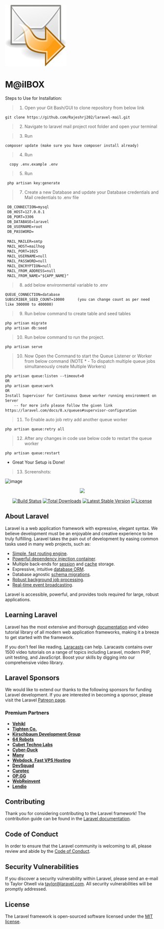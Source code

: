 

<img src="https://raw.githubusercontent.com/Rajeshrj202/Excel-import/master/logo.png" style="width:200px;Height:200px;"> <h1>M@ilBOX</h1>

Steps to Use for Installation:

> 1. Open your Git Bash/GUI to clone repository from below link
        
    git clone https://github.com/Rajeshrj202/laravel-mail.git

> 2. Navigate to laravel mail project root folder and open your terminal 

> 3. Run 
      
    composer update (make sure you have composer install already)

> 4. Run 
      
      copy .env.example .env

> 5. Run 
        
     php artisan key:generate

> 7. Create a new Database and update your Database credentials and Mail credentials to .env file
    
     DB_CONNECTION=mysql
     DB_HOST=127.0.0.1
     DB_PORT=3306
     DB_DATABASE=laravel
     DB_USERNAME=root
     DB_PASSWORD=

     MAIL_MAILER=smtp
     MAIL_HOST=mailhog
     MAIL_PORT=1025
     MAIL_USERNAME=null
     MAIL_PASSWORD=null
     MAIL_ENCRYPTION=null
     MAIL_FROM_ADDRESS=null
     MAIL_FROM_NAME="${APP_NAME}" 

 > 8. add below environmental variable to .env

    QUEUE_CONNECTION=database
    SUBSCRIBER_SEED_COUNT=10000      (you can change count as per need like 300000 to 400000)

> 9. Run  below command to create table and seed tables
     
    php artisan migrate
    php artisan db:seed
    
> 10. Run below command to run the project.
     
    php artisan serve

> 10. Now Open the Command to start the Queue Listener or Worker from below command  (NOTE * - To dispatch multiple queue jobs simultaneously create Multiple Workers)
    
    php artisan queue:listen --timeout=0
    OR
    php artisan queue:work
    OR 
    Install Supervisor for Continuous Queue worker running environment on Server
        -- for more info please follow the given link https://laravel.com/docs/8.x/queues#supervisor-configuration


> 11. To Enable auto job retry add another queue worker
      
    php artisan queue:retry all

> 12. After any changes in code use below code to restart the queue worker
    
    php artisan queue:restart


   - Great Your Setup is Done!


 > 13. Screenshots:
    
   ![image](https://user-images.githubusercontent.com/54094045/208312191-b2f62aba-c74a-4474-9d52-f0c59ce39933.png)

        


     


<p align="center"><a href="https://laravel.com" target="_blank"><img src="https://raw.githubusercontent.com/laravel/art/master/logo-lockup/5%20SVG/2%20CMYK/1%20Full%20Color/laravel-logolockup-cmyk-red.svg" width="400"></a></p>

<p align="center">
<a href="https://travis-ci.org/laravel/framework"><img src="https://travis-ci.org/laravel/framework.svg" alt="Build Status"></a>
<a href="https://packagist.org/packages/laravel/framework"><img src="https://img.shields.io/packagist/dt/laravel/framework" alt="Total Downloads"></a>
<a href="https://packagist.org/packages/laravel/framework"><img src="https://img.shields.io/packagist/v/laravel/framework" alt="Latest Stable Version"></a>
<a href="https://packagist.org/packages/laravel/framework"><img src="https://img.shields.io/packagist/l/laravel/framework" alt="License"></a>
</p>

## About Laravel

Laravel is a web application framework with expressive, elegant syntax. We believe development must be an enjoyable and creative experience to be truly fulfilling. Laravel takes the pain out of development by easing common tasks used in many web projects, such as:

- [Simple, fast routing engine](https://laravel.com/docs/routing).
- [Powerful dependency injection container](https://laravel.com/docs/container).
- Multiple back-ends for [session](https://laravel.com/docs/session) and [cache](https://laravel.com/docs/cache) storage.
- Expressive, intuitive [database ORM](https://laravel.com/docs/eloquent).
- Database agnostic [schema migrations](https://laravel.com/docs/migrations).
- [Robust background job processing](https://laravel.com/docs/queues).
- [Real-time event broadcasting](https://laravel.com/docs/broadcasting).

Laravel is accessible, powerful, and provides tools required for large, robust applications.

## Learning Laravel

Laravel has the most extensive and thorough [documentation](https://laravel.com/docs) and video tutorial library of all modern web application frameworks, making it a breeze to get started with the framework.

If you don't feel like reading, [Laracasts](https://laracasts.com) can help. Laracasts contains over 1500 video tutorials on a range of topics including Laravel, modern PHP, unit testing, and JavaScript. Boost your skills by digging into our comprehensive video library.

## Laravel Sponsors

We would like to extend our thanks to the following sponsors for funding Laravel development. If you are interested in becoming a sponsor, please visit the Laravel [Patreon page](https://patreon.com/taylorotwell).

### Premium Partners

- **[Vehikl](https://vehikl.com/)**
- **[Tighten Co.](https://tighten.co)**
- **[Kirschbaum Development Group](https://kirschbaumdevelopment.com)**
- **[64 Robots](https://64robots.com)**
- **[Cubet Techno Labs](https://cubettech.com)**
- **[Cyber-Duck](https://cyber-duck.co.uk)**
- **[Many](https://www.many.co.uk)**
- **[Webdock, Fast VPS Hosting](https://www.webdock.io/en)**
- **[DevSquad](https://devsquad.com)**
- **[Curotec](https://www.curotec.com/services/technologies/laravel/)**
- **[OP.GG](https://op.gg)**
- **[WebReinvent](https://webreinvent.com/?utm_source=laravel&utm_medium=github&utm_campaign=patreon-sponsors)**
- **[Lendio](https://lendio.com)**

## Contributing

Thank you for considering contributing to the Laravel framework! The contribution guide can be found in the [Laravel documentation](https://laravel.com/docs/contributions).

## Code of Conduct

In order to ensure that the Laravel community is welcoming to all, please review and abide by the [Code of Conduct](https://laravel.com/docs/contributions#code-of-conduct).

## Security Vulnerabilities

If you discover a security vulnerability within Laravel, please send an e-mail to Taylor Otwell via [taylor@laravel.com](mailto:taylor@laravel.com). All security vulnerabilities will be promptly addressed.

## License

The Laravel framework is open-sourced software licensed under the [MIT license](https://opensource.org/licenses/MIT).
